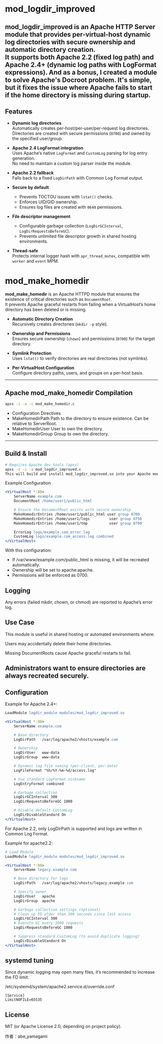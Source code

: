 # mod_logdir_improved

**mod_logdir_improved** is an Apache HTTP Server module that provides **per-virtual-host dynamic log directories** with secure ownership and automatic directory creation.  
It supports both **Apache 2.2 (fixed log path)** and **Apache 2.4+ (dynamic log paths with LogFormat expressions)**.
And as a bonus, I created a module to solve Apache's Docroot problem. It's simple, but it fixes the issue where Apache fails to start if the home directory is missing during startup.
---

## Features

- **Dynamic log directories**  
  Automatically creates per-host/per-user/per-request log directories.  
  Directories are created with secure permissions (`0700`) and owned by the specified user/group.

- **Apache 2.4 LogFormat integration**  
  Uses Apache’s native `LogFormat` and `CustomLog` parsing for log entry generation.  
  No need to maintain a custom log parser inside the module.

- **Apache 2.2 fallback**  
  Falls back to a fixed `LogDirPath` with Common Log Format output.

- **Secure by default**  
  - Prevents TOCTOU issues with `lstat()` checks.  
  - Enforces UID/GID ownership.  
  - Ensures log files are created with `0640` permissions.  

- **File descriptor management**  
  - Configurable garbage collection (`LogDirGCInterval`, `LogDirRequestsBeforeGC`).  
  - Prevents unlimited file descriptor growth in shared hosting environments.  

- **Thread-safe**  
  Protects internal logger hash with `apr_thread_mutex`, compatible with `worker` and `event` MPM.

# mod_make_homedir

**mod_make_homedir** is an Apache HTTPD module that ensures the existence of critical directories such as `DocumentRoot`.  
It prevents Apache graceful restarts from failing when a VirtualHost’s home directory has been deleted or is missing.

- **Automatic Directory Creation**  
  Recursively creates directories (`mkdir -p` style).

- **Ownership and Permissions**  
  Ensures secure ownership (`chown`) and permissions (`0700`) for the target directory.

- **Symlink Protection**  
  Uses `lstat()` to verify directories are real directories (not symlinks).

- **Per-VirtualHost Configuration**  
  Configure directory paths, users, and groups on a per-host basis.

---

## Apache mod_make_homedir Compilation

```sh
apxs -i -a -c mod_make_homedir.c
```

 - Configuration Directives
 - MakeHomedirPath <path>
 Path to the directory to ensure existence. Can be relative to ServerRoot.
 - MakeHomedirUser <username>
 User to own the directory.
 - MakeHomedirGroup <groupname>
Group to own the directory.


---

## Build & Install

```bash
# Requires Apache dev tools (apxs)
apxs -c -i -a mod_logdir_improved.c
This will build and install mod_logdir_improved.so into your Apache modules directory, and add a LoadModule directive into httpd.conf.
```

Example Configuration
```apache
<VirtualHost *:80>
    ServerName example.com
    DocumentRoot /home/user1/public_html

    # Ensure the DocumentRoot exists with secure ownership
    MakeHomedirEntries /home/user1/public_html user group 0700
    MakeHomedirEntries /home/user1/logs         user group 0750
    MakeHomedirEntries /home/user1/tmp          user group 0700

    ErrorLog logs/example.com_error.log
    CustomLog logs/example.com_access.log combined
</VirtualHost>
```

With this configuration:

 - If /var/www/example.com/public_html is missing, it will be recreated automatically.
 - Ownership will be set to apache:apache.
 - Permissions will be enforced as 0700.

## Logging

Any errors (failed mkdir, chown, or chmod) are reported to Apache’s error log.

## Use Case

This module is useful in shared hosting or automated environments where:

Users may accidentally delete their home directories.

Missing DocumentRoots cause Apache graceful restarts to fail.

Administrators want to ensure directories are always recreated securely.
---

## Configuration
Example for Apache 2.4+:
```apache
LoadModule logdir_module modules/mod_logdir_improved.so

<VirtualHost *:80>
    ServerName example.com

    # Base directory
    LogDirPath   /var/log/apache2/vhosts/example.com

    # Ownership
    LogDirUser   www-data
    LogDirGroup  www-data

    # Dynamic log file naming (per-client, per-date)
    LogFileFormat "%h/%Y-%m-%d/access.log"

    # Use standard LogFormat nickname
    LogEntryFormat combined

    # Garbage collection
    LogDirGCInterval 300
    LogDirRequestsBeforeGC 1000

    # Disable default CustomLog
    LogDirDisableStandard On
</VirtualHost>
```
For Apache 2.2, only LogDirPath is supported and logs are written in Common Log Format.

Example for apache2.2:
```apache
# Load Module
LoadModule logdir_module modules/mod_logdir_improved.so

<VirtualHost *:80>
    ServerName legacy.example.com

    # Base directory for logs
    LogDirPath   /var/log/apache2/vhosts/legacy.example.com

    # Specify owner
    LogDirUser   apache
    LogDirGroup  apache

    # Garbage collection settings (optional)
    # Clean up FD older than 300 seconds since last access
    LogDirGCInterval 300
    # Execute GC every 1000 requests
    LogDirRequestsBeforeGC 1000

    # Suppress standard CustomLog (to avoid duplicate logging)
    LogDirDisableStandard On
</VirtualHost>
```

## systemd tuning
Since dynamic logging may open many files, it’s recommended to increase the FD limit:


/etc/systemd/system/apache2.service.d/override.conf
```
[Service]
LimitNOFILE=65535
```

## License
MIT (or Apache License 2.0, depending on project policy).

作者：abe_yamagami
